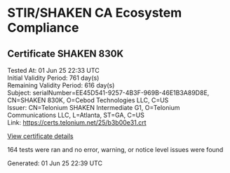 # STIR/SHAKEN CA Ecosystem Compliance

## Certificate SHAKEN 830K

Tested At: 01 Jun 25 22:33 UTC\
Initial Validity Period: 761 day(s)\
Remaining Validity Period: 616 day(s)\
Subject: serialNumber=EE45D541-9257-4B3F-969B-46E1B3A89D8E, CN=SHAKEN 830K, O=Cebod Technologies LLC, C=US\
Issuer: CN=Telonium SHAKEN Intermediate G1, O=Telonium Communications LLC, L=Atlanta, ST=GA, C=US\
Link: https://certs.telonium.net/25/b3b00e31.crt

[View certificate details](https://x509.io/?cert=MIIDKjCCAtGgAwIBAgIQSyUhc%2FqmqEAWZ06CZ7s%2FwzAKBggqhkjOPQQDAjB8MQswCQYDVQQGEwJVUzELMAkGA1UECAwCR0ExEDAOBgNVBAcMB0F0bGFudGExJDAiBgNVBAoMG1RlbG9uaXVtIENvbW11bmljYXRpb25zIExMQzEoMCYGA1UEAwwfVGVsb25pdW0gU0hBS0VOIEludGVybWVkaWF0ZSBHMTAeFw0yNTAxMDcxODU1NDNaFw0yNzAyMDcxNzA1MzJaMHMxCzAJBgNVBAYTAlVTMR8wHQYDVQQKExZDZWJvZCBUZWNobm9sb2dpZXMgTExDMRQwEgYDVQQDEwtTSEFLRU4gODMwSzEtMCsGA1UEBRMkRUU0NUQ1NDEtOTI1Ny00QjNGLTk2OUItNDZFMUIzQTg5RDhFMFkwEwYHKoZIzj0CAQYIKoZIzj0DAQcDQgAEy6Rd0Ab7cts1iSOIGbBSZZsxo2EJ0aQguDiN4xhZu%2B9vs%2FK7wqkj1EA1fhVLhk1xLzyOE2CZmiiTep1oKcZYBaOCATwwggE4MA4GA1UdDwEB%2FwQEAwIHgDAMBgNVHRMBAf8EAjAAMB0GA1UdDgQWBBQjob5C%2FYG6NycF%2Fu2SiM%2FbxdG9djAfBgNVHSMEGDAWgBSqJLv%2FFHVAeS2Hb%2BgNQXfKu82IsDAXBgNVHSAEEDAOMAwGCmCGSAGG%2FwkBAQQwgaYGA1UdHwSBnjCBmzCBmKA6oDiGNmh0dHBzOi8vYXV0aGVudGljYXRlLWFwaS5pY29uZWN0aXYuY29tL2Rvd25sb2FkL3YxL2NybKJapFgwVjEUMBIGA1UEBxMLQnJpZGdld2F0ZXIxCzAJBgNVBAgTAk5KMRMwEQYDVQQDEwpTVEktUEEgQ1JMMQswCQYDVQQGEwJVUzEPMA0GA1UEChMGU1RJLVBBMBYGCCsGAQUFBwEaBAowCKAGFgQ4MzBLMAoGCCqGSM49BAMCA0cAMEQCIHS%2FQO9oogGKXFb6DMg8sn51DducDYYCIIYuNPjKNIhlAiAr1wqhLFM9nD342A4x8oug6564%2FnLOJoQC3C9CNHeTUg%3D%3D)

164 tests were ran and no error, warning, or notice level issues were found


Generated: 01 Jun 25 22:39 UTC